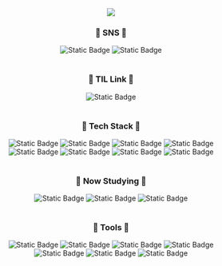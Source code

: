 <div align="center">
<img src="https://capsule-render.vercel.app/api?type=soft&color=ffeea8&height=200&section=header&text=lemonpie&desc=welcome%20to%20my%20github&fontSize=70&fontColor=ffffff&fontAlignY=45&&descSize=30&&descAlign=50&descAlignY=70&animation=twinkling">
</div>

<h3 align="center">🍋 SNS 🍋</h3>
<div align="center">
<img alt="Static Badge" src="https://img.shields.io/badge/-Instagram-%23E4405F?style=for-the-badge&logo=instagram&logoColor=white&link=https%3A%2F%2Fwww.instagram.com%2Fbluawr%2F">
<img alt="Static Badge" src="https://img.shields.io/badge/-Naver%20blog-%2303C75A?style=for-the-badge&logo=naver&logoColor=white&link=https%3A%2F%2Fblog.naver.com%2Flofi0613">
</div>
<br>
<h3 align="center">🍋 TIL Link 🍋</h3>
<div align="center">
<img alt="Static Badge" src="https://img.shields.io/badge/-Tistory-%23000000?style=for-the-badge&logo=tistory&logoColor=white&link=https%3A%2F%2Flemonpie313.tistory.com%2Fcategory%2FTIL">
</div>
<br>
<h3 align="center">🍋 Tech Stack 🍋</h3>
<div align="center">
<img alt="Static Badge" src="https://img.shields.io/badge/-Javascript-%23F7DF1E?style=flat-square&logo=javascript&logoColor=white">
<img alt="Static Badge" src="https://img.shields.io/badge/-HTML5-%23E34F26?style=flat-square&logo=html5&logoColor=white">
<img alt="Static Badge" src="https://img.shields.io/badge/-CSS3-%231572B6?style=flat-square&logo=css3&logoColor=white">
<img alt="Static Badge" src="https://img.shields.io/badge/-Python-%233776AB?style=flat-square&logo=python&logoColor=white">
<br>
<img alt="Static Badge" src="https://img.shields.io/badge/-C%2B%2B-%2300599C?style=flat-square&logo=cplusplus&logoColor=white">
<img alt="Static Badge" src="https://img.shields.io/badge/-Node.js-%235FA04E?style=flat-square&logo=nodedotjs&logoColor=white">
<img alt="Static Badge" src="https://img.shields.io/badge/-Jquery-%230769AD?style=flat-square&logo=jquery&logoColor=white">
<img alt="Static Badge" src="https://img.shields.io/badge/-MySQL-%234479A1?style=flat-square&logo=mysql&logoColor=white">
</div>
<br>
<h3 align="center">🍋 Now Studying 🍋</h3>
<div align="center">
<img alt="Static Badge" src="https://img.shields.io/badge/-Typescript-%233178C6?style=flat-square&logo=typescript&logoColor=white">
<img alt="Static Badge" src="https://img.shields.io/badge/-Nest.js-%23E0234E?style=flat-square&logo=nestjs&logoColor=white">
<img alt="Static Badge" src="https://img.shields.io/badge/-typeORM-%23FE0803?style=flat-square&logo=typeorm&logoColor=white">
</div>
<br>
<h3 align="center">🍋 Tools 🍋</h3>
<div align="center">
<img alt="Static Badge" src="https://img.shields.io/badge/-Git-%23F05032?style=flat-square&logo=git&logoColor=white">
<img alt="Static Badge" src="https://img.shields.io/badge/-Github-%23181717?style=flat-square&logo=github&logoColor=white">
<img alt="Static Badge" src="https://img.shields.io/badge/-Slack-%234A154B?style=flat-square&logo=slack&logoColor=white">
<img alt="Static Badge" src="https://img.shields.io/badge/-Discord-%235865F2?style=flat-square&logo=discord&logoColor=white">
<br>
<img alt="Static Badge" src="https://img.shields.io/badge/-Notion-%23000000?style=flat-square&logo=notion&logoColor=white">
<img alt="Static Badge" src="https://img.shields.io/badge/-Vscode-%23007ACC?style=flat-square&logo=visualstudiocode&logoColor=white">
<img alt="Static Badge" src="https://img.shields.io/badge/-DBeaver-%23382923?style=flat-square&logo=dbeaver&logoColor=white">
</div>



